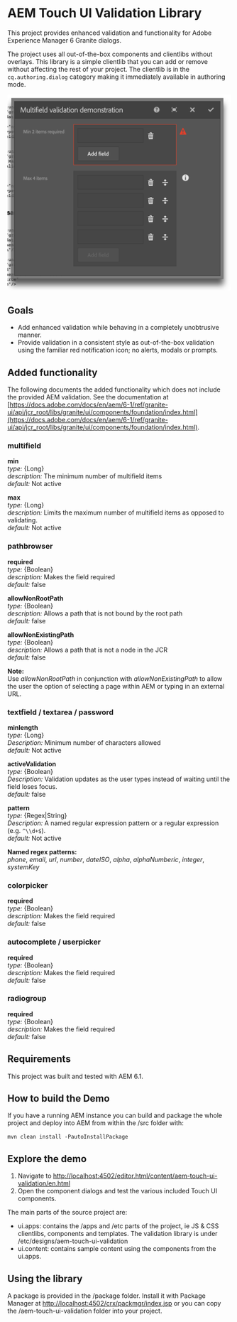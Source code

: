 # AEM Touch UI Validation Library

This project provides enhanced validation and functionality for Adobe Experience Manager 6 Granite dialogs.

The project uses all out-of-the-box components and clientlibs without overlays. This library is a simple clientlib that you can add or remove without affecting the rest of your project. The clientlib is in the `cq.authoring.dialog` category making it immediately available in authoring mode.

![Multifield validation with min and max limits](aem_touch_ui_validation_screenshot.png)

## Goals

* Add enhanced validation while behaving in a completely unobtrusive manner.
* Provide validation in a consistent style as out-of-the-box validation using the familiar red notification icon; no alerts, modals or prompts.

## Added functionality

The following documents the added functionality which does not include the provided
AEM validation. See the documentation at [https://docs.adobe.com/docs/en/aem/6-1/ref/granite-ui/api/jcr_root/libs/granite/ui/components/foundation/index.html](https://docs.adobe.com/docs/en/aem/6-1/ref/granite-ui/api/jcr_root/libs/granite/ui/components/foundation/index.html).

### multifield

**min**  
*type:* {Long}  
*description:* The minimum number of multifield items  
*default:* Not active

**max**  
*type:* {Long}  
*description:* Limits the maximum number of multifield items as opposed to validating.  
*default:* Not active

### pathbrowser

**required**  
*type:* {Boolean}  
*description:* Makes the field required  
*default:* false

**allowNonRootPath**  
*type:* {Boolean}  
*description:* Allows a path that is not bound by the root path  
*default:* false

**allowNonExistingPath**  
*type:* {Boolean}  
*description:* Allows a path that is not a node in the JCR  
*default:* false

**Note:**  
Use *allowNonRootPath* in conjunction with *allowNonExistingPath* to allow the
user the option of selecting a page within AEM or typing in an external URL.

### textfield / textarea / password

**minlength**  
*type:* {Long}  
*Description:* Minimum number of characters allowed  
*default:* Not active

**activeValidation**  
*type:* {Boolean}  
*Description:* Validation updates as the user types instead of waiting until the field loses focus.  
*default:* false

**pattern**  
*type:* {Regex|String}  
*Description:* A named regular expression pattern or a regular expression (e.g. `^\\d+$`).  
*default:* Not active

**Named regex patterns:**  
*phone*, *email*, *url*, *number*, *dateISO*, *alpha*, *alphaNumberic*, *integer*, *systemKey*

### colorpicker

**required**  
*type:* {Boolean}  
*description:* Makes the field required  
*default:* false

### autocomplete / userpicker

**required**  
*type:* {Boolean}  
*description:* Makes the field required  
*default:* false

### radiogroup

**required**  
*type:* {Boolean}  
*description:* Makes the field required  
*default:* false

## Requirements

This project was built and tested with AEM 6.1.

## How to build the Demo

If you have a running AEM instance you can build and package the whole project and deploy into AEM from within the /src folder with: 

    mvn clean install -PautoInstallPackage

## Explore the demo

1. Navigate to [http://localhost:4502/editor.html/content/aem-touch-ui-validation/en.html](http://localhost:4502/editor.html/content/aem-touch-ui-validation/en.html)
2. Open the component dialogs and test the various included Touch UI components.

The main parts of the source project are:

* ui.apps: contains the /apps and /etc parts of the project, ie JS & CSS clientlibs, components and templates. The validation library is under /etc/designs/aem-touch-ui-validation
* ui.content: contains sample content using the components from the ui.apps. 

## Using the library

A package is provided in the /package folder. Install it with Package Manager at [http://localhost:4502/crx/packmgr/index.jsp](http://localhost:4502/crx/packmgr/index.jsp) or you can copy the /aem-touch-ui-validation folder into your project.
